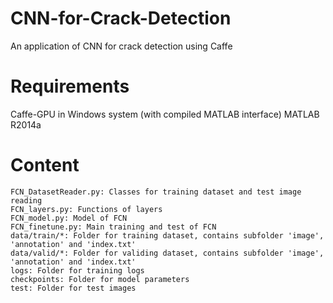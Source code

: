 # CNN-for-Crack-Detection
An application of CNN for crack detection using Caffe

# Requirements

Caffe-GPU in Windows system (with compiled MATLAB interface)
MATLAB R2014a

# Content

    FCN_DatasetReader.py: Classes for training dataset and test image reading
    FCN_layers.py: Functions of layers
    FCN_model.py: Model of FCN
    FCN_finetune.py: Main training and test of FCN
    data/train/*: Folder for training dataset, contains subfolder 'image', 'annotation' and 'index.txt'
    data/valid/*: Folder for validing dataset, contains subfolder 'image', 'annotation' and 'index.txt'
    logs: Folder for training logs
    checkpoints: Folder for model parameters
    test: Folder for test images

